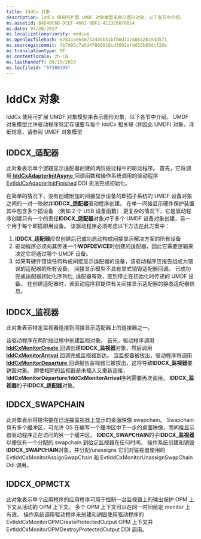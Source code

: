 ```yaml
---
title: IddCx 对象
description: IddCx 使用可扩展 UMDF 对象模型来表示图形对象，以下各节中介绍。
ms.assetid: B4D40C6B-DCEF-4661-9DF2-411326870014
ms.date: 04/20/2017
ms.localizationpriority: medium
ms.openlocfilehash: 67831ae640752456b51bf06d7a248632039dd571
ms.sourcegitcommit: fb7d95c7a5d47860918cd3602efdd33b69dcf2da
ms.translationtype: MT
ms.contentlocale: zh-CN
ms.lasthandoff: 06/25/2019
ms.locfileid: "67380195"
---
```

# <a name="iddcx-objects"></a>IddCx 对象


IddCx 使用可扩展 UMDF 对象模型来表示图形对象，以下各节中介绍。 UMDF 对象模型允许驱动程序特定存储要与每个 IddCx 相关联 (并因此 UMDF) 对象，详细信息，请参阅 UMDF 对象模型

## <a name="span-ididdcxadapterspanspan-ididdcxadapterspaniddcxadapter"></a><span id="IDDCX_ADAPTER"></span><span id="iddcx_adapter"></span>IDDCX\_适配器


此对象表示单个逻辑显示适配器创建的两阶段过程中的驱动程序。 首先，它将调用[ **IddCxAdapterInitAsync** ](https://docs.microsoft.com/windows-hardware/drivers/ddi/content/iddcx/nf-iddcx-iddcxadapterinitasync)回调函数和操作系统调用的驱动程序[EvtIddCxAdapterInitFinished](https://docs.microsoft.com/windows-hardware/drivers/ddi/content/iddcx/nc-iddcx-evt_idd_cx_adapter_init_finished) DDI 无法完成初始化。

在简单的情况下，没有创建附加的间接显示设备的即插子系统的 UMDF 设备对象之间的一对一映射并**IDDCX\_适配器**驱动程序创建。 在单一间接显示硬件保护装置其中包含多个插设备 （例如 2 个 USB 设备函数） 更复杂的情况下，它是驱动程序创建只有一个的责任**IDDCX\_适配器**对象对于多个 UMDF 设备对象创建，另一个用于每个即插即用设备。 该驱动程序必须考虑以下方法在此方案中：

1. **IDDCX\_适配器**应仅创建后已成功启动构成间接显示解决方案的所有设备
2. 驱动程序必须向其传递一个**WDFDEVICE**时创建的适配器，因此它需要逻辑来决定它将通过哪个 UMDF 设备。
3. 如果有硬件错误任何构成间接显示适配器的设备，该驱动程序应报告组成为错误的适配器的所有设备。
间接显示模型不具有显式销毁适配器回调。 已成功完成适配器初始化序列后, 适配器有效，直到停止在初始化时传递的 UMDF 设备。 在创建适配器时，该驱动程序将提供有关间接显示适配器的静态适配器信息。

## <a name="span-ididdcxmonitorspanspan-ididdcxmonitorspaniddcxmonitor"></a><span id="IDDCX_MONITOR"></span><span id="iddcx_monitor"></span>IDDCX\_监视器


此对象表示特定监视器连接到间接显示适配器上的连接器之一。

该驱动程序在两阶段过程中创建监视对象。 首先，驱动程序调用[ **IddCxMonitorCreate** ](https://docs.microsoft.com/windows-hardware/drivers/ddi/content/iddcx/nf-iddcx-iddcxmonitorcreate)回调创建**IDDCX\_监视器**对象，然后调用[ **IddCxMonitorArrival** ](https://docs.microsoft.com/windows-hardware/drivers/ddi/content/iddcx/nf-iddcx-iddcxmonitorarrival)回调完成监视器到达。 当监视器被拔出，驱动程序将调用[ **IddCxMonitorDeparture** ](https://docs.microsoft.com/windows-hardware/drivers/ddi/content/iddcx/nf-iddcx-iddcxmonitordeparture)回调报告监视器已被拔出，这将导致**IDDCX\_监视器**要销毁对象。 即使相同的监视器是未插入又重新连接， **IddCxMonitorDeparture**/**IddCxMonitorArrival**序列需要再次调用。 **IDDCX\_监视器**的子**IDDCX\_适配器**对象。

## <a name="span-ididdcxswapchainspanspan-ididdcxswapchainspaniddcxswapchain"></a><span id="IDDCX_SWAPCHAIN"></span><span id="iddcx_swapchain"></span>IDDCX\_SWAPCHAIN


此对象表示将提供要在已连接监视器上显示的桌面映像 swapchain。 Swapchain 具有多个缓冲区，可允许 OS 在编写一个缓冲区中下一步的桌面映像，而间接显示器驱动程序正在访问的另一个缓冲区。 **IDDCX\_SWAPCHAIN**的子**IDDCX\_监视器**以便仅有一个分配的 swapchain 到给定监视器在任何时间。 操作系统创建和销毁**IDDCX\_SWAPCHAIN**对象，并分配/unassigns 它们对监视器使用的 EvtIddCxMonitorAssignSwapChain 和 EvtIddCxMonitorUnassignSwapChain Ddi 调用。

## <a name="span-ididdcxopmctxspanspan-ididdcxopmctxspaniddcxopmctx"></a><span id="IDDCX_OPMCTX"></span><span id="iddcx_opmctx"></span>IDDCX\_OPMCTX


此对象表示单个应用程序的应用程序可用于控制一台监视器上的输出保护 OPM 上下文从活动的 OPM 上下文。 多个 OPM 上下文可以在同一时间给定 monitor 上有效。 操作系统调用驱动程序来创建和销毁使用驱动程序的 EvtIddCxMonitorOPMCreateProtectedOutput OPM 上下文并 EvtIddCxMonitorOPMDestroyProtectedOutput DDI 调用。

 

 





